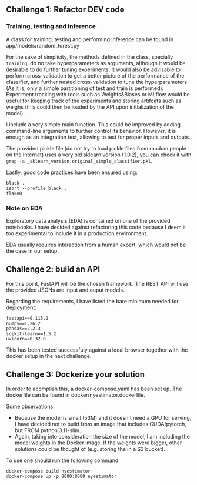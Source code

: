 
## Challenge 1: Refactor DEV code

### Training, testing and inference

A class for training, testing and performing inference can be found in app/models/random_forest.py

For the sake of simplicity, the methods defined in the class, specially `training`, do no take hyperparameters as arguments, although it would be desirable to do further tuning experiments. It would also be advisable to perform cross-validation to get a better picture of the performance of the classifier, and further nested cross-validation to tune the hyperparameters (As it is, only a simple partitioning of test and train is performed). Experiment tracking with tools such as Weights&Biases or MLflow would be useful for keeping track of the experiments and storing artifcats such as weighs (this could then be loaded by the API upon initialization of the model). 

I include a very simple main function. This could be improved by adding command-line arguments to further control its behavior. However, it is enough as an integration test, allowing to test for proper inputs and outputs.

The provided pickle file (do not try to load pickle files from random people on the Internet) uses a very old sklearn version (1.0.2), you can check it with `grep -a _sklearn_version original_simple_classifier.pkl`.

Lastly, good code practices have been ensured using:

```
black .
isort --profile black .
flake8
```

### Note on EDA

Exploratory data analysis (EDA) is contained on one of the provided notebooks. I have decided against refactoring this code because I deem it too experimental to include it in a production environment. 

EDA usually requires interaction from a human expert, which would not be the case in our setup.

## Challenge 2: build an API

For this point, FastAPI will be the chosen framework.
The REST API will use the provided JSONs are input and ouput models.

Regarding the requirements, I have listed the bare minimum needed for
deployment:

```
fastapi==0.115.2
numpy==1.26.2
pandas==2.2.3
scikit-learn==1.5.2
uvicorn==0.32.0
```

This has been tested successfuly against a local browser together with the docker setup in the next challenge.

## Challenge 3: Dockerize your solution

In order to acomplish this, a docker-compose.yaml has been set up. The dockerfile can be found in docker/nyestimator.dockerfile.

Some observations: 

- Because the model is small (53M) and it doesn't need a GPU for serving, I have decided not to build from an image that includes CUDA/pytorch, but FROM python:3.11-slim.
- Again, taking into consideration the size of the model, I am including the model weights in the Docker image. If the weights were bigger, other solutions could be thought of (e.g. storing the in a S3 bucket).

To use one should run the following command:

```
docker-compose build nyestimator
docker-compose up -p 8080:8080 nyestimator
```